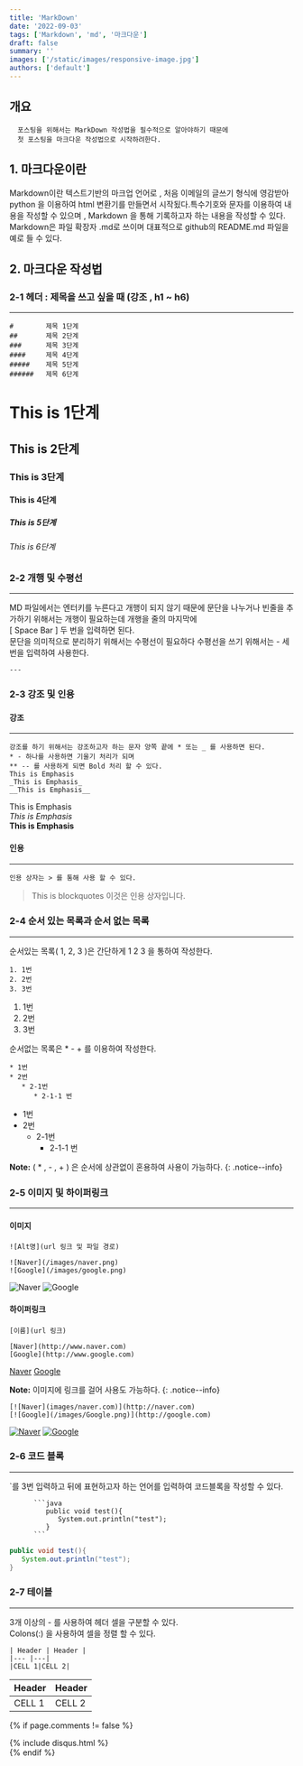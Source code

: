 ```yaml
---
title: 'MarkDown'
date: '2022-09-03'
tags: ['Markdown', 'md', '마크다운']
draft: false
summary: ''
images: ['/static/images/responsive-image.jpg']
authors: ['default']
---
```


## 개요

      포스팅을 위해서는 MarkDown 작성법을 필수적으로 알아야하기 때문에
      첫 포스팅을 마크다운 작성법으로 시작하려한다.

## 1. 마크다운이란

Markdown이란 텍스트기반의 마크업 언어로 , 처음 이메일의 글쓰기 형식에 영감받아 python 을 이용하여 html 변환기를 만들면서 시작됬다.특수기호와 문자를 이용하여 내용을 작성할 수 있으며 , Markdown 을 통해 기록하고자 하는 내용을 작성할 수 있다. Markdown은 파일 확장자 .md로 쓰이며 대표적으로 github의 README.md 파일을 예로 들 수 있다.

## 2. 마크다운 작성법

### 2-1 헤더 : 제목을 쓰고 싶을 때 (강조 , h1 ~ h6)

---

```
#        제목 1단계
##       제목 2단계
###      제목 3단계
####     제목 4단계
#####    제목 5단계
######   제목 6단계
```

# This is 1단계

## This is 2단계

### This is 3단계

#### This is 4단계

##### This is 5단계

###### This is 6단계

### 2-2 개행 및 수평선

---

MD 파일에서는 엔터키를 누른다고 개행이 되지 않기 때문에 문단을 나누거나 빈줄을 추가하기 위해서는 개행이 필요하는데 개행을 줄의 마지막에  
[ Space Bar ] 두 번을 입력하면 된다.  
문단을 의미적으로 분리하기 위해서는 수평선이 필요하다 수평선을 쓰기 위해서는 - 세 번을 입력하여 사용한다.

```
---
```

### 2-3 강조 및 인용

#### 강조

---

```
강조를 하기 위해서는 강조하고자 하는 문자 양쪽 끝에 * 또는 _ 를 사용하면 된다.
* - 하나를 사용하면 기울기 처리가 되며
** -- 를 사용하게 되면 Bold 처리 할 수 있다.
This is Emphasis
_This is Emphasis_
__This is Emphasis__
```

This is Emphasis  
_This is Emphasis_  
**This is Emphasis**

#### 인용

---

```
인용 상자는 > 를 통해 사용 할 수 있다.
```

> This is blockquotes
> 이것은 인용 상자입니다.

### 2-4 순서 있는 목록과 순서 없는 목록

---

순서있는 목록( 1, 2, 3 )은 간단하게 1 2 3 을 통하여 작성한다.

```
1. 1번
2. 2번
3. 3번
```

1. 1번
2. 2번
3. 3번

순서없는 목록은 \* - + 를 이용하여 작성한다.

```
* 1번
* 2번
   * 2-1번
      * 2-1-1 번
```

- 1번
- 2번
  - 2-1번
    - 2-1-1 번

**Note:** ( \* , - , + ) 은 순서에 상관없이 혼용하여 사용이 가능하다.
{: .notice--info}

### 2-5 이미지 및 하이퍼링크

---

#### 이미지

```
![Alt명](url 링크 및 파일 경로)

![Naver](/images/naver.png)
![Google](/images/google.png)
```

![Naver](/static/images/naver.png) ![Google](/static/images/google.png)

#### 하이퍼링크

```
[이름](url 링크)

[Naver](http://www.naver.com)
[Google](http://www.google.com)
```

[Naver](http://www.naver.com)
[Google](http://www.google.com)

**Note:** 이미지에 링크를 걸어 사용도 가능하다.
{: .notice--info}

```
[![Naver](images/naver.com)](http://naver.com)
[![Google](/images/Google.png)](http://google.com)
```

[![Naver](/static/images/naver.png)](http://naver.com)
[![Google](/static/images/google.png)](http://google.com)

### 2-6 코드 블록

---

`를 3번 입력하고 뒤에 표현하고자 하는 언어를 입력하여 코드블록을 작성할 수 있다.

````
      ```java
         public void test(){
            System.out.println("test");
         }
      ```
````

```java
public void test(){
   System.out.println("test");
}
```

### 2-7 테이블

---

3개 이상의 - 를 사용하여 헤더 셀을 구분할 수 있다.  
Colons(:) 을 사용하여 셀을 정렬 할 수 있다.

```
| Header | Header |
|--- |---|
|CELL 1|CELL 2|
```

| Header | Header |
| ------ | ------ |
| CELL 1 | CELL 2 |

{% if page.comments != false %}

<div id= "post-disqus" class="container">
  {% include disqus.html %}
</div>
{% endif %}
